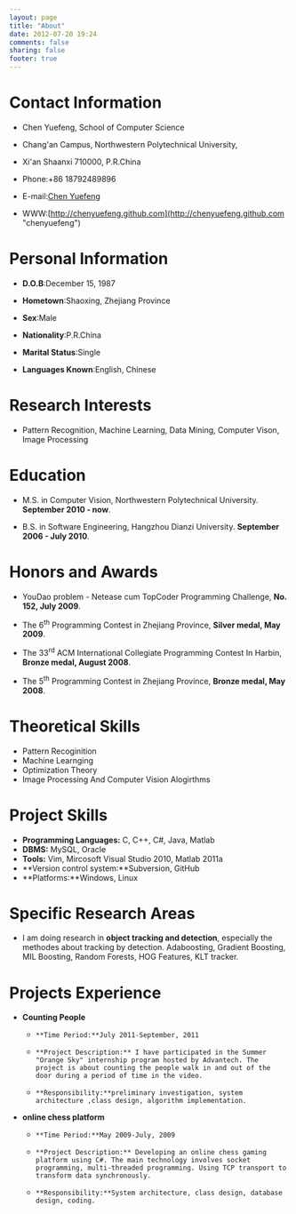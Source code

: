 ```yaml
---
layout: page
title: "About"
date: 2012-07-20 19:24
comments: false
sharing: false
footer: true
---
```


Contact Information
========
*   Chen Yuefeng, School of Computer Science

*   Chang'an Campus, Northwestern Polytechnical University,

*   Xi'an Shaanxi 710000, P.R.China

*   Phone:+86 18792489896

*   E-mail:[Chen Yuefeng](<mailto:yuefengcheng@gmail.com>)

*   WWW:[http://chenyuefeng.github.com](http://chenyuefeng.github.com "chenyuefeng")

Personal Information
========
*   **D.O.B**:December 15, 1987

*   **Hometown**:Shaoxing, Zhejiang Province

*   **Sex**:Male

*   **Nationality**:P.R.China

*   **Marital Status**:Single

*   **Languages Known**:English, Chinese

Research Interests
========
*   Pattern Recognition, Machine Learning, Data Mining, Computer Vison, Image Processing

Education
========
*   M.S. in Computer Vision, Northwestern Polytechnical University. **September 2010 - now**.

*   B.S. in Software Engineering, Hangzhou Dianzi University. **September 2006 - July 2010**.

Honors and Awards
========
*   YouDao problem - Netease cum TopCoder Programming Challenge, **No. 152, July 2009**.

*   The 6<sup>th</sup> Programming Contest in Zhejiang Province, **Silver medal, May 2009**.

*   The 33<sup>rd</sup> ACM International Collegiate Programming Contest In Harbin, **Bronze medal, August 2008**.

*   The 5<sup>th</sup> Programming Contest in Zhejiang Province, **Bronze medal, May 2008**.

Theoretical Skills
========
*   Pattern Recoginition
*   Machine Learnging
*   Optimization Theory
*   Image Processing And Computer Vision Alogirthms

Project Skills
========
*   **Programming Languages:** C, C++, C#, Java, Matlab
*   **DBMS:** MySQL, Oracle
*   **Tools:** Vim, Mircosoft Visual Studio 2010, Matlab 2011a
*   **Version control system:**Subversion, GitHub
*   **Platforms:**Windows, Linux

Specific Research Areas
========
*    I am doing research in **object tracking and detection**, especially the methodes about tracking by detection. Adaboosting, Gradient Boosting, MIL Boosting, Random Forests, HOG Features, KLT tracker.

Projects Experience
========
*    **Counting People**
     *     **Time Period:**July 2011-September, 2011
     *     **Project Description:** I have participated in the Summer "Orange Sky" internship program hosted by Advantech. The project is about counting the people walk in and out of the door during a period of time in the video.
     *     **Responsibility:**preliminary investigation, system architecture ,class design, algorithm implementation.
*    **online chess platform** 
     *     **Time Period:**May 2009-July, 2009
     *     **Project Description:** Developing an online chess gaming platform using C#. The main technology involves socket programming, multi-threaded programming. Using TCP transport to transform data synchronously. 
     *     **Responsibility:**System architecture, class design, database design, coding.

